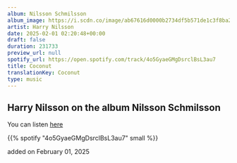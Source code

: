 ```yaml
---
album: Nilsson Schmilsson
album_image: https://i.scdn.co/image/ab67616d0000b2734df5b571de1c3f8ba2f02386
artist: Harry Nilsson
date: 2025-02-01 02:20:48+00:00
draft: false
duration: 231733
preview_url: null
spotify_url: https://open.spotify.com/track/4o5GyaeGMgDsrclBsL3au7
title: Coconut
translationKey: Coconut
type: music
---
```


## Harry Nilsson on the album Nilsson Schmilsson

You can listen [here](https://open.spotify.com/track/4o5GyaeGMgDsrclBsL3au7)

{{% spotify "4o5GyaeGMgDsrclBsL3au7" small %}}

added on February 01, 2025